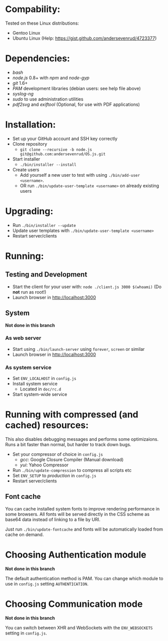 # Compability:
Tested on these Linux distributions:
* Gentoo Linux
* Ubuntu Linux (Help: https://gist.github.com/andersevenrud/4723377)

# Dependencies:
* _bash_
* _node.js_ 0.8+ with _npm_ and _node-gyp_
* _git_ 1.6+
* _PAM_ development libraries (debian users: see help file above)
* _syslog-ng_
* _sudo_ to use administration utilities
* _pdf2svg_ and _exiftool_ (Optional, for use with PDF applications)

# Installation:
* Set up your GitHub account and SSH key correctly
* Clone repository
  - `git clone --recursive -b node.js git@github.com:andersevenrud/OS.js.git`
* Start installer
  - `./bin/installer --install`
* Create users
  - Add yourself a new user to test with using `./bin/add-user <username>`.
  - OR run `./bin/update-user-template <username>` on already existing users

# Upgrading:
* Run `./bin/installer --update`
* Update user templates with `./bin/update-user-template <username>`
* Restart server/clients

# Running:

## Testing and Development
* Start the client for your user with:
  `node ./client.js 3000 $(whoami)` (Do **not** run as root!)
* Launch browser in [http://localhost:3000](http://localhost:3000)

## System
**Not done in this branch**

### As web server
* Start using `./bin/launch-server` using `forever`, `screen` or similar
* Launch browser in [http://localhost:3000](http://localhost:3000)

### As system service
* Set `ENV_LOCALHOST` in `config.js`
* Install system service
  - Located in `doc/rc.d`
* Start system-wide service

# Running with compressed (and cached) resources:
This also disables debugging messages and performs some optimizaions.
Runs a bit faster than normal, but harder to track down bugs.

* Set your compressor of choice in `config.js`
  - _gcc_: Google Closure Compiler (Manual download)
  - _yui_: Yahoo Compressor
* Run `./bin/update-compression` to compress all scripts etc
* Set `ENV_SETUP` to _production_ in `config.js`
* Restart server/clients

## Font cache
You can cache installed system fonts to improve rendering performance in some browsers.
All fonts will be served directly in the CSS scheme as base64 data instead of linking
to a file by URI.

Just run `./bin/update-fontcache` and fonts will be automatically loaded from cache
on demand.

# Choosing Authentication module
**Not done in this branch**

The default authentication method is PAM. You can change which module to use
in `config.js` setting `AUTHENTICATION`.

# Choosing Communication mode
**Not done in this branch**

You can switch between XHR and WebSockets with the `ENV_WEBSOCKETS` setting
in `config.js`.
